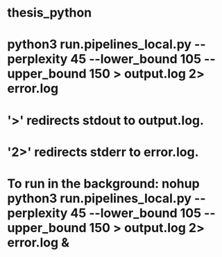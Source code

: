 # thesis_python

# python3 run.pipelines_local.py --perplexity 45 --lower_bound 105 --upper_bound 150 > output.log 2> error.log
# '>' redirects stdout to output.log.
# '2>' redirects stderr to error.log.

# To run in the background: nohup python3 run.pipelines_local.py --perplexity 45 --lower_bound 105 --upper_bound 150 > output.log 2> error.log &
